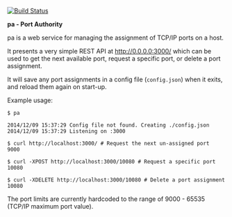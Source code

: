 [![Build Status](https://drone.io/github.com/Intermernet/pw/status.png)](https://drone.io/github.com/Intermernet/pw/latest)

__pa - Port Authority__

pa is a web service for managing the assignment of TCP/IP ports on a host.

It presents a very simple REST API at http://0.0.0.0:3000/ which can be used to get the next available port, request a specific port, or delete a port assignment.

It will save any port assignments in a config file (`config.json`) when it exits, and reload them again on start-up.

Example usage:

    $ pa

    2014/12/09 15:37:29 Config file not found. Creating ./config.json
    2014/12/09 15:37:29 Listening on :3000

    $ curl http://localhost:3000/ # Request the next un-assigned port
    9000

    $ curl -XPOST http://localhost:3000/10080 # Request a specific port
    10080

    $ curl -XDELETE http://localhost:3000/10080 # Delete a port assignment
    10080

The port limits are currently hardcoded to the range of 9000 - 65535 (TCP/IP maximum port value).